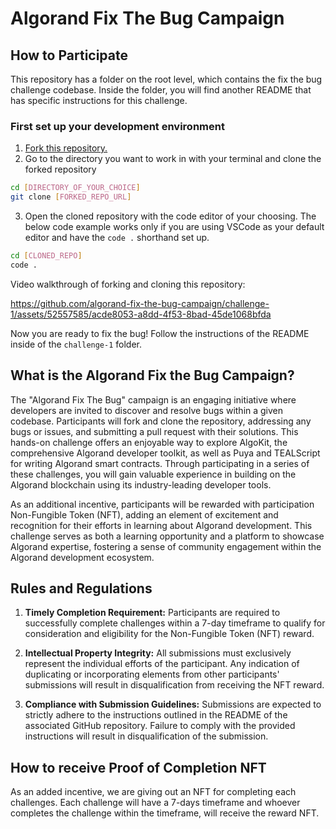 # Algorand Fix The Bug Campaign

## How to Participate

This repository has a folder on the root level, which contains the fix the bug challenge codebase. Inside the folder, you will find another README that has specific instructions for this challenge.  

### First set up your development environment
1. [Fork this repository.](https://docs.github.com/en/pull-requests/collaborating-with-pull-requests/working-with-forks/fork-a-repo)
2. Go to the directory you want to work in with your terminal and clone the forked repository
```bash
cd [DIRECTORY_OF_YOUR_CHOICE]
git clone [FORKED_REPO_URL]
```
3. Open the cloned repository with the code editor of your choosing. The below code example works only if you are using VSCode as your default editor and have the `code .` shorthand set up.
```bash
cd [CLONED_REPO]
code . 
```

Video walkthrough of forking and cloning this repository:

https://github.com/algorand-fix-the-bug-campaign/challenge-1/assets/52557585/acde8053-a8dd-4f53-8bad-45de1068bfda

Now you are ready to fix the bug! Follow the instructions of the README inside of the `challenge-1` folder. 

## What is the Algorand Fix the Bug Campaign?

The "Algorand Fix The Bug" campaign is an engaging initiative where developers are invited to discover and resolve bugs within a given codebase. Participants will fork and clone the repository, addressing any bugs or issues, and submitting a pull request with their solutions. This hands-on challenge offers an enjoyable way to explore AlgoKit, the comprehensive Algorand developer toolkit, as well as Puya and TEALScript for writing Algorand smart contracts. Through participating in a series of these challenges, you will gain valuable experience in building on the Algorand blockchain using its industry-leading developer tools.

As an additional incentive, participants will be rewarded with participation Non-Fungible Token (NFT), adding an element of excitement and recognition for their efforts in learning about Algorand development. This challenge serves as both a learning opportunity and a platform to showcase Algorand expertise, fostering a sense of community engagement within the Algorand development ecosystem.

## Rules and Regulations
1. **Timely Completion Requirement:**
Participants are required to successfully complete challenges within a 7-day timeframe to qualify for consideration and eligibility for the Non-Fungible Token (NFT) reward.

2. **Intellectual Property Integrity:**
All submissions must exclusively represent the individual efforts of the participant. Any indication of duplicating or incorporating elements from other participants' submissions will result in disqualification from receiving the NFT reward.

3. **Compliance with Submission Guidelines:**
Submissions are expected to strictly adhere to the instructions outlined in the README of the associated GitHub repository. Failure to comply with the provided instructions will result in disqualification of the submission.

## How to receive Proof of Completion NFT

As an added incentive, we are giving out an NFT for completing each challenges. Each challenge will have a 7-days timeframe and whoever completes the challenge within the timeframe, will receive the reward NFT. 
